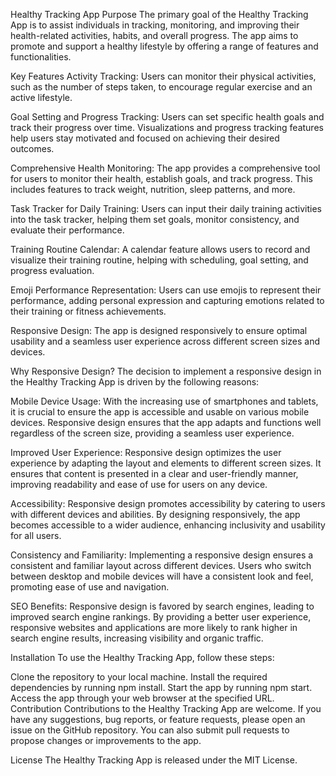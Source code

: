 Healthy Tracking App
Purpose
The primary goal of the Healthy Tracking App is to assist individuals in tracking, monitoring, and improving their health-related activities, habits, and overall progress. The app aims to promote and support a healthy lifestyle by offering a range of features and functionalities.

Key Features
Activity Tracking: Users can monitor their physical activities, such as the number of steps taken, to encourage regular exercise and an active lifestyle.

Goal Setting and Progress Tracking: Users can set specific health goals and track their progress over time. Visualizations and progress tracking features help users stay motivated and focused on achieving their desired outcomes.

Comprehensive Health Monitoring: The app provides a comprehensive tool for users to monitor their health, establish goals, and track progress. This includes features to track weight, nutrition, sleep patterns, and more.

Task Tracker for Daily Training: Users can input their daily training activities into the task tracker, helping them set goals, monitor consistency, and evaluate their performance.

Training Routine Calendar: A calendar feature allows users to record and visualize their training routine, helping with scheduling, goal setting, and progress evaluation.

Emoji Performance Representation: Users can use emojis to represent their performance, adding personal expression and capturing emotions related to their training or fitness achievements.

Responsive Design: The app is designed responsively to ensure optimal usability and a seamless user experience across different screen sizes and devices.

Why Responsive Design?
The decision to implement a responsive design in the Healthy Tracking App is driven by the following reasons:

Mobile Device Usage: With the increasing use of smartphones and tablets, it is crucial to ensure the app is accessible and usable on various mobile devices. Responsive design ensures that the app adapts and functions well regardless of the screen size, providing a seamless user experience.

Improved User Experience: Responsive design optimizes the user experience by adapting the layout and elements to different screen sizes. It ensures that content is presented in a clear and user-friendly manner, improving readability and ease of use for users on any device.

Accessibility: Responsive design promotes accessibility by catering to users with different devices and abilities. By designing responsively, the app becomes accessible to a wider audience, enhancing inclusivity and usability for all users.

Consistency and Familiarity: Implementing a responsive design ensures a consistent and familiar layout across different devices. Users who switch between desktop and mobile devices will have a consistent look and feel, promoting ease of use and navigation.

SEO Benefits: Responsive design is favored by search engines, leading to improved search engine rankings. By providing a better user experience, responsive websites and applications are more likely to rank higher in search engine results, increasing visibility and organic traffic.

Installation
To use the Healthy Tracking App, follow these steps:

Clone the repository to your local machine.
Install the required dependencies by running npm install.
Start the app by running npm start.
Access the app through your web browser at the specified URL.
Contribution
Contributions to the Healthy Tracking App are welcome. If you have any suggestions, bug reports, or feature requests, please open an issue on the GitHub repository. You can also submit pull requests to propose changes or improvements to the app.

License
The Healthy Tracking App is released under the MIT License.